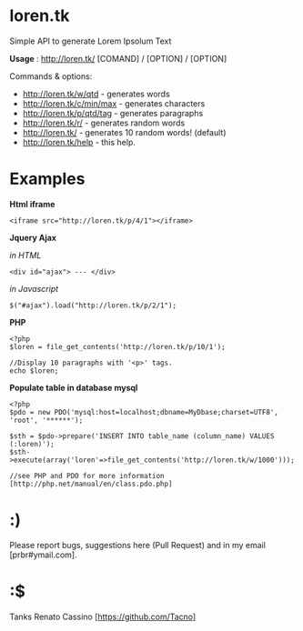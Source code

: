 loren.tk
========

Simple API to generate Lorem Ipsolum Text

**Usage** : http://loren.tk/ [COMAND] / [OPTION] / [OPTION]

Commands & options:
 
- http://loren.tk/w/qtd       - generates words
- http://loren.tk/c/min/max   - generates characters
- http://loren.tk/p/qtd/tag   - generates paragraphs
- http://loren.tk/r/          - generates random words
- http://loren.tk/            - generates 10 random words! (default)
- http://loren.tk/help        - this help. 


Examples
========

**Html iframe**

    <iframe src="http://loren.tk/p/4/1"></iframe>

**Jquery Ajax**

*in HTML*

    <div id="ajax"> --- </div>
    
*in Javascript*

    $("#ajax").load("http://loren.tk/p/2/1");


**PHP**

    <?php
    $loren = file_get_contents('http://loren.tk/p/10/1');
    
    //Display 10 paragraphs with '<p>' tags.
    echo $loren; 
 
    
**Populate table in database mysql**
    
    <?php
    $pdo = new PDO('mysql:host=localhost;dbname=MyDbase;charset=UTF8', 'root', '******');
    
    $sth = $pdo->prepare('INSERT INTO table_name (column_name) VALUES (:loren)');
    $sth->execute(array('loren'=>file_get_contents('http://loren.tk/w/1000')));
    
    //see PHP and PDO for more information [http://php.net/manual/en/class.pdo.php]


:)
===

Please report bugs, suggestions here (Pull Request) and in my email [prbr#ymail.com].


:$
===

Tanks Renato Cassino [https://github.com/Tacno]

